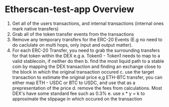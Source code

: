 # Etherscan-test-app Overview

1. Get all of the users transactions, and internal transactions (internal ones mark native transfers)
2. Grab all of the token transfer events from the transactions
3. Remove any temporary transfers for the ERC-20 Events (E.g no need to do caclulate on multi hops, only input and output matter).
4. For each ERC-20 Transfer, you need to grab the surrounding transfers for that token within the DEX e.g
    a. Token0 - Token1 needs to map to a valid stablecoin, if neither do then
    b. find the most liquid path to a stable coin by mapping the DEX transaction and finding an exchange close to the block in which the original transaction occured
    c. use the target transaction to estimate the original price  e,g ETH-BTC transfer, you can either map ETH - USDC or BTC to USDC, and use that as a prepresentation of the price
    d. remove the fees from calculations. Most DEX's have some standard fee such as 0.3%
    e. use x * y = k to approximate the slippage in which occured on the transaction
